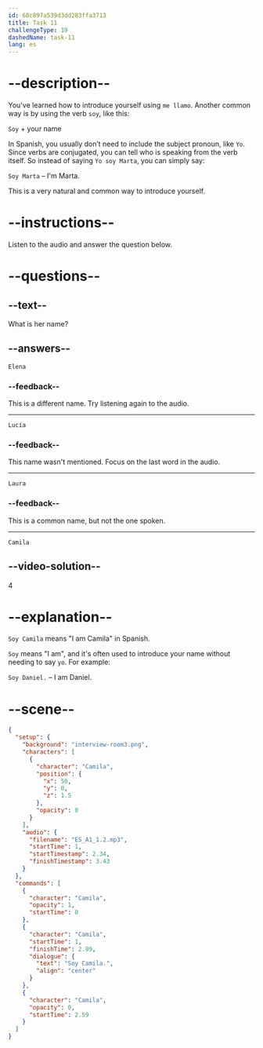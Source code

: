 ```yaml
---
id: 68c897a539d3dd283ffa3713
title: Task 11
challengeType: 19
dashedName: task-11
lang: es
---
```

<!-- (Audio) Camila: Soy Camila -->

# --description--

You've learned how to introduce yourself using `me llamo`. Another common way is by using the verb `soy`, like this:

`Soy` + your name

In Spanish, you usually don’t need to include the subject pronoun, like `Yo`. Since verbs are conjugated, you can tell who is speaking from the verb itself. So instead of saying `Yo soy Marta`, you can simply say:

`Soy Marta` – I'm Marta.

This is a very natural and common way to introduce yourself.

# --instructions--

Listen to the audio and answer the question below.

# --questions--

## --text--

What is her name?

## --answers--

`Elena`

### --feedback--

This is a different name. Try listening again to the audio.

---

`Lucía`

### --feedback--

This name wasn't mentioned. Focus on the last word in the audio.

---

`Laura`

### --feedback--

This is a common name, but not the one spoken.

---

`Camila`

## --video-solution--

4

# --explanation--

`Soy Camila` means "I am Camila" in Spanish.  

`Soy` means "I am", and it's often used to introduce your name without needing to say `yo`. For example:  

`Soy Daniel.` – I am Daniel.

# --scene--

```json
{
  "setup": {
    "background": "interview-room3.png",
    "characters": [
      {
        "character": "Camila",
        "position": {
          "x": 50,
          "y": 0,
          "z": 1.5
        },
        "opacity": 0
      }
    ],
    "audio": {
      "filename": "ES_A1_1.2.mp3",
      "startTime": 1,
      "startTimestamp": 2.34,
      "finishTimestamp": 3.43
    }
  },
  "commands": [
    {
      "character": "Camila",
      "opacity": 1,
      "startTime": 0
    },
    {
      "character": "Camila",
      "startTime": 1,
      "finishTime": 2.09,
      "dialogue": {
        "text": "Soy Camila.",
        "align": "center"
      }
    },
    {
      "character": "Camila",
      "opacity": 0,
      "startTime": 2.59
    }
  ]
}
```
